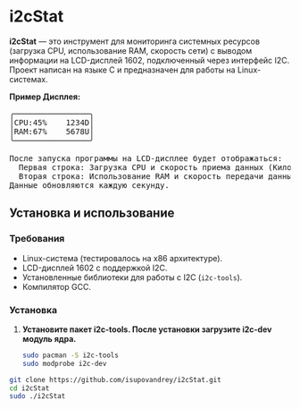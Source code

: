 # i2cStat
**i2cStat** — это инструмент для мониторинга системных ресурсов (загрузка CPU, использование RAM, скорость сети) с выводом информации на LCD-дисплей 1602, подключенный через интерфейс I2C. Проект написан на языке C и предназначен для работы на Linux-системах.

**Пример Дисплея:**
<pre>
╭────────────────╮
│CPU:45%    1234D│
│RAM:67%    5678U│
╰────────────────╯

После запуска программы на LCD-дисплее будет отображаться:
  Первая строка: Загрузка CPU и скорость приема данных (Килобайт/сек).
  Вторая строка: Использование RAM и скорость передачи данных (Килобайт/сек).
Данные обновляются каждую секунду.
</pre>






## Установка и использование

### Требования

- Linux-система (тестировалось на x86 архитектуре).
- LCD-дисплей 1602 с поддержкой I2C.
- Установленные библиотеки для работы с I2C (`i2c-tools`).
- Компилятор GCC.

### Установка

1. **Установите пакет i2c-tools. После установки загрузите i2c-dev модуль ядра.**
   ```bash
   sudo pacman -S i2c-tools
   sudo modprobe i2c-dev
  ```bash
  git clone https://github.com/isupovandrey/i2cStat.git
  cd i2cStat
  sudo ./i2cStat





